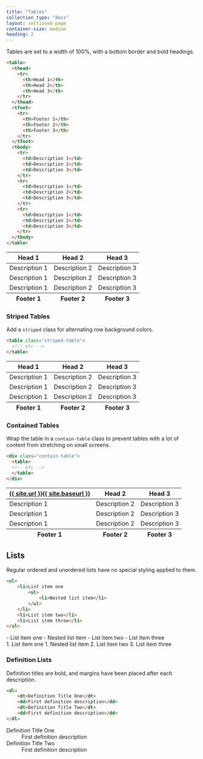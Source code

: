 ```yaml
---
title: "Tables"
collection_type: "docs"
layout: sectioned-page
container-size: medium
heading: 2
---
```


Tables are set to a width of 100%, with a bottom border and bold headings.

~~~ html
<table>
  <thead>
    <tr>
      <th>Head 1</th>
      <th>Head 2</th>
      <th>Head 3</th>
    </tr>
  </thead>
  <tfoot>
    <tr>
      <th>Footer 1</th>
      <th>Footer 2</th>
      <th>Footer 3</th>
    </tr>
  </tfoot>
  <tbody>
    <tr>
      <td>Description 1</td>
      <td>Description 2</td>
      <td>Description 3</td>
    </tr>
    <tr>
      <td>Description 1</td>
      <td>Description 2</td>
      <td>Description 3</td>
    </tr>
    <tr>
      <td>Description 1</td>
      <td>Description 2</td>
      <td>Description 3</td>
    </tr>
  </tbody>
</table>
~~~

<table>
  <thead>
    <tr>
      <th>Head 1</th>
      <th>Head 2</th>
      <th>Head 3</th>
    </tr>
  </thead>
  <tfoot>
    <tr>
      <th>Footer 1</th>
      <th>Footer 2</th>
      <th>Footer 3</th>
    </tr>
  </tfoot>
  <tbody>
    <tr>
      <td>Description 1</td>
      <td>Description 2</td>
      <td>Description 3</td>
    </tr>
    <tr>
      <td>Description 1</td>
      <td>Description 2</td>
      <td>Description 3</td>
    </tr>
    <tr>
      <td>Description 1</td>
      <td>Description 2</td>
      <td>Description 3</td>
    </tr>
  </tbody>
</table>

### Striped Tables
Add a <code>striped</code> class for alternating row background colors.

~~~ html
<table class="striped-table">
  <!-- etc -->
</table>
~~~

<table class="striped-table">
  <thead>
    <tr>
      <th>Head 1</th>
      <th>Head 2</th>
      <th>Head 3</th>
    </tr>
  </thead>
  <tfoot>
    <tr>
      <th>Footer 1</th>
      <th>Footer 2</th>
      <th>Footer 3</th>
    </tr>
  </tfoot>
  <tbody>
    <tr>
      <td>Description 1</td>
      <td>Description 2</td>
      <td>Description 3</td>
    </tr>
    <tr>
      <td>Description 1</td>
      <td>Description 2</td>
      <td>Description 3</td>
    </tr>
    <tr>
      <td>Description 1</td>
      <td>Description 2</td>
      <td>Description 3</td>
    </tr>
  </tbody>
</table>

### Contained Tables
Wrap the table in a <code>contain-table</code> class to prevent tables with a lot of content from stretching on small screens.

~~~ html
<div class="contain-table">
  <table>
  <!-- etc -->
  </table>
</div>
~~~

<table class="contain-table">
  <thead>
    <tr>
      <th><a href="{{ site.url }}{{ site.baseurl }}">{{ site.url }}{{ site.baseurl }}</a></th>
      <th>Head 2</th>
      <th>Head 3</th>
    </tr>
  </thead>
  <tfoot>
    <tr>
      <th>Footer 1</th>
      <th>Footer 2</th>
      <th>Footer 3</th>
    </tr>
  </tfoot>
  <tbody>
    <tr>
      <td>Description 1</td>
      <td>Description 2</td>
      <td>Description 3</td>
    </tr>
    <tr>
      <td>Description 1</td>
      <td>Description 2</td>
      <td>Description 3</td>
    </tr>
    <tr>
      <td>Description 1</td>
      <td>Description 2</td>
      <td>Description 3</td>
    </tr>
  </tbody>
</table>

## Lists
Regular ordered and unordered lists have no special styling applied to them.

~~~ html
<ul>
	<li>List item one
		<ul>
			<li>Nested list item</li>
		</ul>
	</li>
	<li>List item two</li>
	<li>List item three</li>
</ul>
~~~
<div class="row">
  <div class="large-50">
- List item one
    - Nested list item
- List item two
- List item three
  <div class="large-50">
1. List item one
    1. Nested list item
2. List item two
3. List item three
  </div>
</div>

### Definition Lists
Definition titles are bold, and margins have been placed after each description.

~~~ html
<dl>
	<dt>Definition Title One</dt>
	<dd>First definition description</dd>
	<dt>Definition Title Two</dt>
	<dd>First definition description</dd>
</dl>
~~~

<dl>
	<dt>Definition Title One</dt>
	<dd>First definition description</dd>
	<dt>Definition Title Two</dt>
	<dd>First definition description</dd>
</dl>
